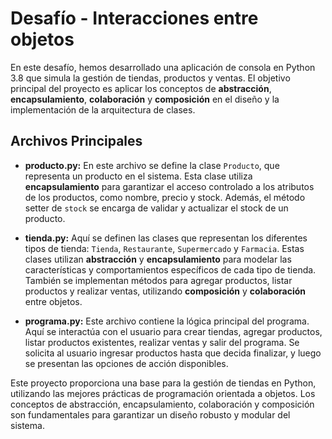 # Desafío - Interacciones entre objetos

En este desafío, hemos desarrollado una aplicación de consola en Python 3.8 que simula la gestión de tiendas, productos y ventas. El objetivo principal del proyecto es aplicar los conceptos de **abstracción**, **encapsulamiento**, **colaboración** y **composición** en el diseño y la implementación de la arquitectura de clases.

## Archivos Principales

- **producto.py:** En este archivo se define la clase `Producto`, que representa un producto en el sistema. Esta clase utiliza **encapsulamiento** para garantizar el acceso controlado a los atributos de los productos, como nombre, precio y stock. Además, el método setter de `stock` se encarga de validar y actualizar el stock de un producto.

- **tienda.py:** Aquí se definen las clases que representan los diferentes tipos de tienda: `Tienda`, `Restaurante`, `Supermercado` y `Farmacia`. Estas clases utilizan **abstracción** y **encapsulamiento** para modelar las características y comportamientos específicos de cada tipo de tienda. También se implementan métodos para agregar productos, listar productos y realizar ventas, utilizando **composición** y **colaboración** entre objetos.

- **programa.py:** Este archivo contiene la lógica principal del programa. Aquí se interactúa con el usuario para crear tiendas, agregar productos, listar productos existentes, realizar ventas y salir del programa. Se solicita al usuario ingresar productos hasta que decida finalizar, y luego se presentan las opciones de acción disponibles.

Este proyecto proporciona una base para la gestión de tiendas en Python, utilizando las mejores prácticas de programación orientada a objetos. Los conceptos de abstracción, encapsulamiento, colaboración y composición son fundamentales para garantizar un diseño robusto y modular del sistema.